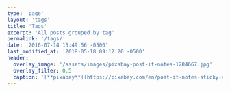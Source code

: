 ```yaml
---
type: 'page'
layout: 'tags'
title: 'Tags'
excerpt: 'All posts grouped by tag'
permalink: '/tags/'
date: '2016-07-14 15:49:56 -0500'
last_modified_at: '2018-05-18 09:12:20 -0500'
header:
  overlay_image: '/assets/images/pixabay-post-it-notes-1284667.jpg'
  overlay_filter: 0.5
  caption: '[**pixabay**](https://pixabay.com/en/post-it-notes-sticky-notes-note-1284667/)'
---
```

